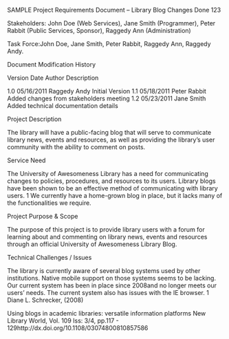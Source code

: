 SAMPLE Project Requirements Document – Library Blog  Changes Done 123

Stakeholders: John Doe (Web Services), Jane Smith (Programmer), Peter Rabbit (Public Services, Sponsor), Raggedy Ann (Administration) 

Task Force:John Doe, Jane Smith, Peter Rabbit, Raggedy Ann, Raggedy Andy.  

Document Modification History 

Version Date Author Description 

1.0 05/16/2011 Raggedy Andy Initial Version 
1.1 05/18/2011 Peter Rabbit Added changes from stakeholders meeting 
1.2 05/23/2011 Jane Smith Added technical documentation details 

Project Description 

The library will have a public-facing blog that will serve to communicate library news, events and resources, as well as providing the library’s user community with the ability to comment on posts. 

Service Need 

The University of Awesomeness Library has a need for communicating changes to policies, procedures, and resources to its users. Library blogs have been shown to be an effective method of communicating with library users. 1 We currently have a home-grown blog in place, but it lacks many of the functionalities we require. 

Project Purpose & Scope 

The purpose of this project is to provide library users with a forum for learning about and commenting on library news, events and resources through an official University of Awesomeness Library Blog. 

Technical Challenges / Issues 

The library is currently aware of several blog systems used by other institutions. Native mobile support on those systems seems to be lacking. Our current system has been in place since 2008and no longer meets our users’ needs. The current system also has issues with the IE browser. 1 Diane L. Schrecker, (2008) 

Using blogs in academic libraries: versatile information platforms
New Library World, Vol. 109 Iss: 3/4, pp.117 - 129http://dx.doi.org/10.1108/03074800810857586
